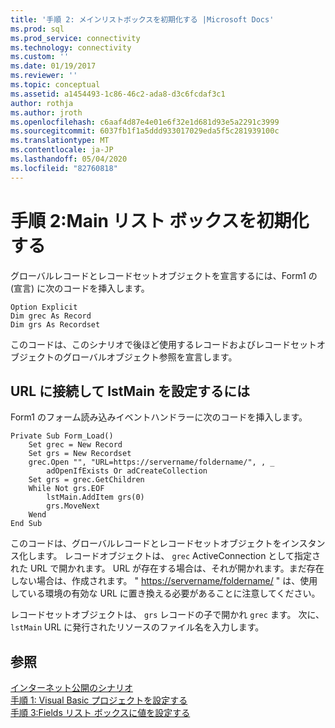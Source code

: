 ```yaml
---
title: '手順 2: メインリストボックスを初期化する |Microsoft Docs'
ms.prod: sql
ms.prod_service: connectivity
ms.technology: connectivity
ms.custom: ''
ms.date: 01/19/2017
ms.reviewer: ''
ms.topic: conceptual
ms.assetid: a1454493-1c86-46c2-ada8-d3c6fcdaf3c1
author: rothja
ms.author: jroth
ms.openlocfilehash: c6aaf4d87e4e01e6f32e1d681d93e5a2291c3999
ms.sourcegitcommit: 6037fb1f1a5ddd933017029eda5f5c281939100c
ms.translationtype: MT
ms.contentlocale: ja-JP
ms.lasthandoff: 05/04/2020
ms.locfileid: "82760818"
---
```

# <a name="step-2-initialize-the-main-list-box"></a>手順 2:Main リスト ボックスを初期化する
グローバルレコードとレコードセットオブジェクトを宣言するには、Form1 の (宣言) に次のコードを挿入します。  
  
```  
Option Explicit  
Dim grec As Record  
Dim grs As Recordset  
```  
  
 このコードは、このシナリオで後ほど使用するレコードおよびレコードセットオブジェクトのグローバルオブジェクト参照を宣言します。  
  
## <a name="to-connect-to-a-url-and-populate-lstmain"></a>URL に接続して lstMain を設定するには  
 Form1 のフォーム読み込みイベントハンドラーに次のコードを挿入します。  
  
```  
Private Sub Form_Load()  
    Set grec = New Record  
    Set grs = New Recordset  
    grec.Open "", "URL=https://servername/foldername/", , _  
        adOpenIfExists Or adCreateCollection  
    Set grs = grec.GetChildren  
    While Not grs.EOF  
        lstMain.AddItem grs(0)  
        grs.MoveNext  
    Wend  
End Sub  
```  
  
 このコードは、グローバルレコードとレコードセットオブジェクトをインスタンス化します。 レコードオブジェクトは、 `grec` ActiveConnection として指定された URL で開かれます。 URL が存在する場合は、それが開かれます。まだ存在しない場合は、作成されます。 " <https://servername/foldername/> " は、使用している環境の有効な URL に置き換える必要があることに注意してください。  
  
 レコードセットオブジェクトは、 `grs` レコードの子で開かれ `grec` ます。 次に、 `lstMain` URL に発行されたリソースのファイル名を入力します。  
  
## <a name="see-also"></a>参照  
 [インターネット公開のシナリオ](../../../ado/guide/data/internet-publishing-scenario.md)   
 [手順 1: Visual Basic プロジェクトを設定する](../../../ado/guide/data/step-1-set-up-the-visual-basic-project.md)   
 [手順 3:Fields リスト ボックスに値を設定する](../../../ado/guide/data/step-3-populate-the-fields-list-box.md)
